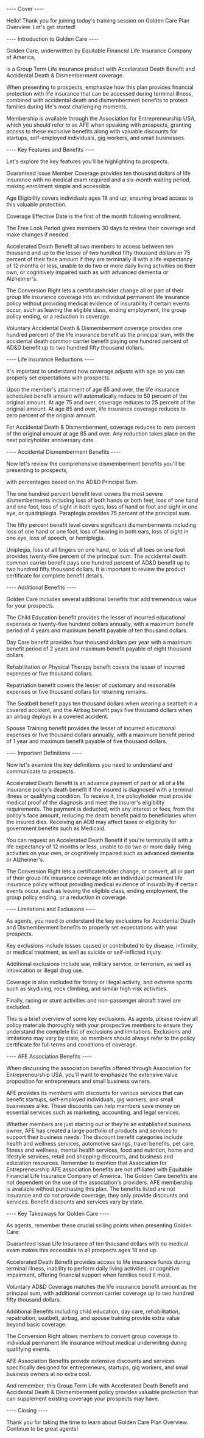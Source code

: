 ---- Cover ----

Hello! Thank you for joining today's training session on Golden Care Plan Overview. Let's get started!

---- Introduction to Golden Care ----

Golden Care, underwritten by Equitable Financial Life Insurance Company of America, 

is a Group Term Life insurance product with Accelerated Death Benefit and Accidental Death & Dismemberment coverage.

When presenting to prospects, emphasize how this plan provides financial protection with life insurance that can be accessed during terminal illness, combined with accidental death and dismemberment benefits to protect families during life's most challenging moments.

Membership is available through the Association for Entrepreneurship USA, which you should refer to as AFE when speaking with prospects, granting access to these exclusive benefits along with valuable discounts for startups, self-employed individuals, gig workers, and small businesses.

---- Key Features and Benefits ----

Let's explore the key features you'll be highlighting to prospects. 

Guaranteed Issue Member Coverage provides ten thousand dollars of life insurance with no medical exam required and a six-month waiting period, making enrollment simple and accessible.

Age Eligibility covers individuals ages 18 and up, ensuring broad access to this valuable protection.

Coverage Effective Date is the first of the month following enrollment.

The Free Look Period gives members 30 days to review their coverage and make changes if needed.

Accelerated Death Benefit allows members to access between ten thousand and up to the lesser of two hundred fifty thousand dollars or 75 percent of their face amount if they are terminally ill with a life expectancy of 12 months or less, unable to do two or more daily living activities on their own, or cognitively impaired such as with advanced dementia or Alzheimer's. 

The Conversion Right lets a certificateholder change all or part of their group life insurance coverage into an individual permanent life insurance policy without providing medical evidence of insurability if certain events occur, such as leaving the eligible class, ending employment, the group policy ending, or a reduction in coverage.

Voluntary Accidental Death & Dismemberment coverage provides one hundred percent of the life insurance benefit as the principal sum, with the accidental death common carrier benefit paying one hundred percent of AD&D benefit up to two hundred fifty thousand dollars.

---- Life Insurance Reductions ----

It's important to understand how coverage adjusts with age so you can properly set expectations with prospects.

Upon the member's attainment of age 65 and over, the life insurance scheduled benefit amount will automatically reduce to 50 percent of the original amount. At age 75 and over, coverage reduces to 25 percent of the original amount. At age 85 and over, life insurance coverage reduces to zero percent of the original amount.

For Accidental Death & Dismemberment, coverage reduces to zero percent of the original amount at age 85 and over. Any reduction takes place on the next policyholder anniversary date.

---- Accidental Dismemberment Benefits ----

Now let's review the comprehensive dismemberment benefits you'll be presenting to prospects, 

with percentages based on the AD&D Principal Sum.

The one hundred percent benefit level covers the most severe dismemberments including loss of both hands or both feet, loss of one hand and one foot, loss of sight in both eyes, loss of hand or foot and sight in one eye, or quadriplegia. Paraplegia provides 75 percent of the principal sum.

The fifty percent benefit level covers significant dismemberments including loss of one hand or one foot, loss of hearing in both ears, loss of sight in one eye, loss of speech, or hemiplegia.

Uniplegia, loss of all fingers on one hand, or loss of all toes on one foot provides twenty-five percent of the principal sum. The accidental death common carrier benefit pays one hundred percent of AD&D benefit up to two hundred fifty thousand dollars. It is important to review the product certificate for complete benefit details.

---- Additional Benefits ----

Golden Care includes several additional benefits that add tremendous value for your prospects.

The Child Education benefit provides the lesser of incurred educational expenses or twenty-five hundred dollars annually, with a maximum benefit period of 4 years and maximum benefit payable of ten thousand dollars.

Day Care benefit provides four thousand dollars per year with a maximum benefit period of 2 years and maximum benefit payable of eight thousand dollars.

Rehabilitation or Physical Therapy benefit covers the lesser of incurred expenses or five thousand dollars.

Repatriation benefit covers the lesser of customary and reasonable expenses or five thousand dollars for returning remains.

The Seatbelt benefit pays ten thousand dollars when wearing a seatbelt in a covered accident, and the Airbag benefit pays five thousand dollars when an airbag deploys in a covered accident.

Spouse Training benefit provides the lesser of incurred educational expenses or five thousand dollars annually, with a maximum benefit period of 1 year and maximum benefit payable of five thousand dollars.

---- Important Definitions ----

Now let's examine the key definitions you need to understand and communicate to prospects.

Accelerated Death Benefit is an advance payment of part or all of a life insurance policy's death benefit if the insured is diagnosed with a terminal illness or qualifying condition. To receive it, the policyholder must provide medical proof of the diagnosis and meet the insurer's eligibility requirements. The payment is deducted, with any interest or fees, from the policy's face amount, reducing the death benefit paid to beneficiaries when the insured dies. Receiving an ADB may affect taxes or eligibility for government benefits such as Medicaid.

You can request an Accelerated Death Benefit if you're terminally ill with a life expectancy of 12 months or less, unable to do two or more daily living activities on your own, or cognitively impaired such as advanced dementia or Alzheimer's.

The Conversion Right lets a certificateholder change, or convert, all or part of their group life insurance coverage into an individual permanent life insurance policy without providing medical evidence of insurability if certain events occur, such as leaving the eligible class, ending employment, the group policy ending, or a reduction in coverage.

---- Limitations and Exclusions ----

As agents, you need to understand the key exclusions for Accidental Death and Dismemberment benefits to properly set expectations with your prospects.

Key exclusions include losses caused or contributed to by disease, infirmity, or medical treatment, as well as suicide or self-inflicted injury.

Additional exclusions include war, military service, or terrorism, as well as intoxication or illegal drug use.

Coverage is also excluded for felony or illegal activity, and extreme sports such as skydiving, rock climbing, and similar high-risk activities.

Finally, racing or stunt activities and non-passenger aircraft travel are excluded.

This is a brief overview of some key exclusions. As agents, please review all policy materials thoroughly with your prospective members to ensure they understand the complete list of exclusions and limitations. Exclusions and limitations may vary by state, so members should always refer to the policy certificate for full terms and conditions of coverage.

---- AFE Association Benefits ----

When discussing the association benefits offered through Association for Entrepreneurship USA, you'll want to emphasize the extensive value proposition for entrepreneurs and small business owners.

AFE provides its members with discounts for various services that can benefit startups, self-employed individuals, gig workers, and small businesses alike. These discounts can help members save money on essential services such as marketing, accounting, and legal services.

Whether members are just starting out or they're an established business owner, AFE has created a large portfolio of products and services to support their business needs. The discount benefit categories include health and wellness services, automotive savings, travel benefits, pet care, fitness and wellness, mental health services, food and nutrition, home and lifestyle services, retail and shopping discounts, and business and education resources. Remember to mention that Association for Entrepreneurship AFE association benefits are not affiliated with Equitable Financial Life Insurance Company of America. The Golden Care benefits are not dependent on the use of the association's providers. AFE membership is available without purchasing this plan. The benefits listed are not insurance and do not provide coverage, they only provide discounts and services. Benefit discounts and services vary by state.

---- Key Takeaways for Golden Care ----

As agents, remember these crucial selling points when presenting Golden Care:

Guaranteed Issue Life Insurance of ten thousand dollars with no medical exam makes this accessible to all prospects ages 18 and up.

Accelerated Death Benefit provides access to life insurance funds during terminal illness, inability to perform daily living activities, or cognitive impairment, offering financial support when families need it most.

Voluntary AD&D Coverage matches the life insurance benefit amount as the principal sum, with additional common carrier coverage up to two hundred fifty thousand dollars.

Additional Benefits including child education, day care, rehabilitation, repatriation, seatbelt, airbag, and spouse training provide extra value beyond basic coverage.

The Conversion Right allows members to convert group coverage to individual permanent life insurance without medical underwriting during qualifying events.

AFE Association Benefits provide extensive discounts and services specifically designed for entrepreneurs, startups, gig workers, and small business owners at no extra cost.

And remember, this Group Term Life with Accelerated Death Benefit and Accidental Death & Dismemberment policy provides valuable protection that can supplement existing coverage your prospects may have.

---- Closing ----

Thank you for taking the time to learn about Golden Care Plan Overview. Continue to be great agents!
